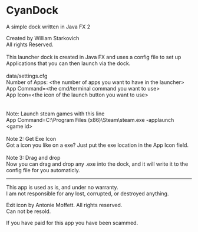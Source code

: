 # CyanDock
A simple dock written in Java FX 2

Created by William Starkovich<br />
All rights Reserved.<br />
<br />
This launcher dock is created in Java FX and uses a config file to set up<br />
Applications that you can then launch via the dock.<br />
<br />
data/settings.cfg<br />
Number of Apps: \<the number of apps you want to have in the launcher><br />
App Command=\<the cmd/terminal command you want to use><br />
App Icon=\<the icon of the launch button you want to use><br />
<br />
<br />
Note: Launch steam games with this line<br />
App Command=C:\Program Files (x86)\Steam\steam.exe -applaunch \<game id><br />
<br />
Note 2: Get Exe Icon<br />
Got a icon you like on a exe? Just put the exe location in the App Icon field.<br />
<br />
Note 3:  Drag and drop<br />
Now you can drag and drop any .exe into the dock, and it will write it to the config file for you automaticly.<br />



-------------------------------------------
This app is used as is, and under no warranty.<br />
I am not responsible for any lost, corrupted, or destroyed anything.<br />

Exit icon by Antonie Moffett. All rights reserved.<br />
Can not be resold. <br />

If you have paid for this app you have been scammed.
